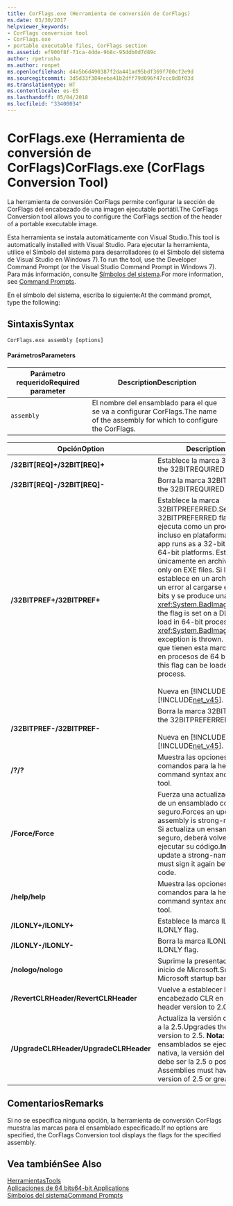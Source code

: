 ```yaml
---
title: CorFlags.exe (Herramienta de conversión de CorFlags)
ms.date: 03/30/2017
helpviewer_keywords:
- CorFlags conversion tool
- CorFlags.exe
- portable executable files, CorFlags section
ms.assetid: ef900f8f-71ca-4dde-9b8c-95ddb0d7d89c
author: rpetrusha
ms.author: ronpet
ms.openlocfilehash: d4a5b6d490387f2da441ad95bdf369f700cf2e9d
ms.sourcegitcommit: 3d5d33f384eeba41b2dff79d096f47ccc8d8f03d
ms.translationtype: HT
ms.contentlocale: es-ES
ms.lasthandoff: 05/04/2018
ms.locfileid: "33400034"
---
```

# <a name="corflagsexe-corflags-conversion-tool"></a><span data-ttu-id="539ba-102">CorFlags.exe (Herramienta de conversión de CorFlags)</span><span class="sxs-lookup"><span data-stu-id="539ba-102">CorFlags.exe (CorFlags Conversion Tool)</span></span>
<span data-ttu-id="539ba-103">La herramienta de conversión CorFlags permite configurar la sección de CorFlags del encabezado de una imagen ejecutable portátil.</span><span class="sxs-lookup"><span data-stu-id="539ba-103">The CorFlags Conversion tool allows you to configure the CorFlags section of the header of a portable executable image.</span></span>  
  
 <span data-ttu-id="539ba-104">Esta herramienta se instala automáticamente con Visual Studio.</span><span class="sxs-lookup"><span data-stu-id="539ba-104">This tool is automatically installed with Visual Studio.</span></span> <span data-ttu-id="539ba-105">Para ejecutar la herramienta, utilice el Símbolo del sistema para desarrolladores (o el Símbolo del sistema de Visual Studio en Windows 7).</span><span class="sxs-lookup"><span data-stu-id="539ba-105">To run the tool, use the Developer Command Prompt (or the Visual Studio Command Prompt in Windows 7).</span></span> <span data-ttu-id="539ba-106">Para más información, consulte [Símbolos del sistema](../../../docs/framework/tools/developer-command-prompt-for-vs.md).</span><span class="sxs-lookup"><span data-stu-id="539ba-106">For more information, see [Command Prompts](../../../docs/framework/tools/developer-command-prompt-for-vs.md).</span></span>  
  
 <span data-ttu-id="539ba-107">En el símbolo del sistema, escriba lo siguiente:</span><span class="sxs-lookup"><span data-stu-id="539ba-107">At the command prompt, type the following:</span></span>  
  
## <a name="syntax"></a><span data-ttu-id="539ba-108">Sintaxis</span><span class="sxs-lookup"><span data-stu-id="539ba-108">Syntax</span></span>  
  
```  
CorFlags.exe assembly [options]  
```  
  
#### <a name="parameters"></a><span data-ttu-id="539ba-109">Parámetros</span><span class="sxs-lookup"><span data-stu-id="539ba-109">Parameters</span></span>  
  
|<span data-ttu-id="539ba-110">Parámetro requerido</span><span class="sxs-lookup"><span data-stu-id="539ba-110">Required parameter</span></span>|<span data-ttu-id="539ba-111">Description</span><span class="sxs-lookup"><span data-stu-id="539ba-111">Description</span></span>|  
|------------------------|-----------------|  
|`assembly`|<span data-ttu-id="539ba-112">El nombre del ensamblado para el que se va a configurar CorFlags.</span><span class="sxs-lookup"><span data-stu-id="539ba-112">The name of the assembly for which to configure the CorFlags.</span></span>|  
  
|<span data-ttu-id="539ba-113">Opción</span><span class="sxs-lookup"><span data-stu-id="539ba-113">Option</span></span>|<span data-ttu-id="539ba-114">Description</span><span class="sxs-lookup"><span data-stu-id="539ba-114">Description</span></span>|  
|------------|-----------------|  
|<span data-ttu-id="539ba-115">**/32BIT[REQ]+**</span><span class="sxs-lookup"><span data-stu-id="539ba-115">**/32BIT[REQ]+**</span></span>|<span data-ttu-id="539ba-116">Establece la marca 32BITREQUIRED.</span><span class="sxs-lookup"><span data-stu-id="539ba-116">Sets the 32BITREQUIRED flag.</span></span>|  
|<span data-ttu-id="539ba-117">**/32BIT[REQ]-**</span><span class="sxs-lookup"><span data-stu-id="539ba-117">**/32BIT[REQ]-**</span></span>|<span data-ttu-id="539ba-118">Borra la marca 32BITREQUIRED.</span><span class="sxs-lookup"><span data-stu-id="539ba-118">Clears the 32BITREQUIRED flag.</span></span>|  
|<span data-ttu-id="539ba-119">**/32BITPREF+**</span><span class="sxs-lookup"><span data-stu-id="539ba-119">**/32BITPREF+**</span></span>|<span data-ttu-id="539ba-120">Establece la marca 32BITPREFERRED.</span><span class="sxs-lookup"><span data-stu-id="539ba-120">Sets the 32BITPREFERRED flag.</span></span> <span data-ttu-id="539ba-121">La aplicación se ejecuta como un proceso de 32 bits incluso en plataformas de 64 bits.</span><span class="sxs-lookup"><span data-stu-id="539ba-121">The app runs as a 32-bit process even on 64-bit platforms.</span></span> <span data-ttu-id="539ba-122">Establezca esta marca únicamente en archivos EXE.</span><span class="sxs-lookup"><span data-stu-id="539ba-122">Set this flag only on EXE files.</span></span> <span data-ttu-id="539ba-123">Si la marca se establece en un archivo DLL, este genera un error al cargarse en procesos de 64 bits y se produce una excepción <xref:System.BadImageFormatException>.</span><span class="sxs-lookup"><span data-stu-id="539ba-123">If the flag is set on a DLL, the DLL fails to load in 64-bit processes, and a <xref:System.BadImageFormatException> exception is thrown.</span></span> <span data-ttu-id="539ba-124">Los archivos EXE que tienen esta marca se pueden cargar en procesos de 64 bits.</span><span class="sxs-lookup"><span data-stu-id="539ba-124">An EXE file with this flag can be loaded into a 64-bit process.</span></span><br /><br /> <span data-ttu-id="539ba-125">Nueva en [!INCLUDE[net_v45](../../../includes/net-v45-md.md)].</span><span class="sxs-lookup"><span data-stu-id="539ba-125">New in the [!INCLUDE[net_v45](../../../includes/net-v45-md.md)].</span></span>|  
|<span data-ttu-id="539ba-126">**/32BITPREF-**</span><span class="sxs-lookup"><span data-stu-id="539ba-126">**/32BITPREF-**</span></span>|<span data-ttu-id="539ba-127">Borra la marca 32BITPREFERRED.</span><span class="sxs-lookup"><span data-stu-id="539ba-127">Clears the 32BITPREFERRED flag.</span></span><br /><br /> <span data-ttu-id="539ba-128">Nueva en [!INCLUDE[net_v45](../../../includes/net-v45-md.md)].</span><span class="sxs-lookup"><span data-stu-id="539ba-128">New in the [!INCLUDE[net_v45](../../../includes/net-v45-md.md)].</span></span>|  
|<span data-ttu-id="539ba-129">**/?**</span><span class="sxs-lookup"><span data-stu-id="539ba-129">**/?**</span></span>|<span data-ttu-id="539ba-130">Muestra las opciones y la sintaxis de los comandos para la herramienta.</span><span class="sxs-lookup"><span data-stu-id="539ba-130">Displays command syntax and options for the tool.</span></span>|  
|<span data-ttu-id="539ba-131">**/Force**</span><span class="sxs-lookup"><span data-stu-id="539ba-131">**/Force**</span></span>|<span data-ttu-id="539ba-132">Fuerza una actualización aunque se trate de un ensamblado con nombre seguro.</span><span class="sxs-lookup"><span data-stu-id="539ba-132">Forces an update even if the assembly is strong-named.</span></span> <span data-ttu-id="539ba-133">**Importante:** Si actualiza un ensamblado con nombre seguro, deberá volver a firmarlo antes de ejecutar su código.</span><span class="sxs-lookup"><span data-stu-id="539ba-133">**Important:**  If you update a strong-named assembly, you must sign it again before executing its code.</span></span>|  
|<span data-ttu-id="539ba-134">**/help**</span><span class="sxs-lookup"><span data-stu-id="539ba-134">**/help**</span></span>|<span data-ttu-id="539ba-135">Muestra las opciones y la sintaxis de los comandos para la herramienta.</span><span class="sxs-lookup"><span data-stu-id="539ba-135">Displays command syntax and options for the tool.</span></span>|  
|<span data-ttu-id="539ba-136">**/ILONLY+**</span><span class="sxs-lookup"><span data-stu-id="539ba-136">**/ILONLY+**</span></span>|<span data-ttu-id="539ba-137">Establece la marca ILONLY.</span><span class="sxs-lookup"><span data-stu-id="539ba-137">Sets the ILONLY flag.</span></span>|  
|<span data-ttu-id="539ba-138">**/ILONLY-**</span><span class="sxs-lookup"><span data-stu-id="539ba-138">**/ILONLY-**</span></span>|<span data-ttu-id="539ba-139">Borra la marca ILONLY.</span><span class="sxs-lookup"><span data-stu-id="539ba-139">Clears the ILONLY flag.</span></span>|  
|<span data-ttu-id="539ba-140">**/nologo**</span><span class="sxs-lookup"><span data-stu-id="539ba-140">**/nologo**</span></span>|<span data-ttu-id="539ba-141">Suprime la presentación de la portada de inicio de Microsoft.</span><span class="sxs-lookup"><span data-stu-id="539ba-141">Suppresses the Microsoft startup banner display.</span></span>|  
|<span data-ttu-id="539ba-142">**/RevertCLRHeader**</span><span class="sxs-lookup"><span data-stu-id="539ba-142">**/RevertCLRHeader**</span></span>|<span data-ttu-id="539ba-143">Vuelve a establecer la versión del encabezado CLR en 2.0.</span><span class="sxs-lookup"><span data-stu-id="539ba-143">Reverts the CLR header version to 2.0.</span></span>|  
|<span data-ttu-id="539ba-144">**/UpgradeCLRHeader**</span><span class="sxs-lookup"><span data-stu-id="539ba-144">**/UpgradeCLRHeader**</span></span>|<span data-ttu-id="539ba-145">Actualiza la versión del encabezado CLR a la 2.5.</span><span class="sxs-lookup"><span data-stu-id="539ba-145">Upgrades the CLR header version to 2.5.</span></span> <span data-ttu-id="539ba-146">**Nota:** Para que los ensamblados se ejecuten de forma nativa, la versión del encabezado CLR debe ser la 2.5 o posterior.</span><span class="sxs-lookup"><span data-stu-id="539ba-146">**Note:**  Assemblies must have a CLR header version of 2.5 or greater to run natively.</span></span>|  
  
## <a name="remarks"></a><span data-ttu-id="539ba-147">Comentarios</span><span class="sxs-lookup"><span data-stu-id="539ba-147">Remarks</span></span>  
 <span data-ttu-id="539ba-148">Si no se especifica ninguna opción, la herramienta de conversión CorFlags muestra las marcas para el ensamblado especificado.</span><span class="sxs-lookup"><span data-stu-id="539ba-148">If no options are specified, the CorFlags Conversion tool displays the flags for the specified assembly.</span></span>  
  
## <a name="see-also"></a><span data-ttu-id="539ba-149">Vea también</span><span class="sxs-lookup"><span data-stu-id="539ba-149">See Also</span></span>  
 [<span data-ttu-id="539ba-150">Herramientas</span><span class="sxs-lookup"><span data-stu-id="539ba-150">Tools</span></span>](../../../docs/framework/tools/index.md)  
 [<span data-ttu-id="539ba-151">Aplicaciones de 64 bits</span><span class="sxs-lookup"><span data-stu-id="539ba-151">64-bit Applications</span></span>](../../../docs/framework/64-bit-apps.md)  
 [<span data-ttu-id="539ba-152">Símbolos del sistema</span><span class="sxs-lookup"><span data-stu-id="539ba-152">Command Prompts</span></span>](../../../docs/framework/tools/developer-command-prompt-for-vs.md)
